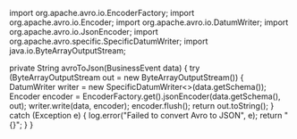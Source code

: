 import org.apache.avro.io.EncoderFactory;
import org.apache.avro.io.Encoder;
import org.apache.avro.io.DatumWriter;
import org.apache.avro.io.JsonEncoder;
import org.apache.avro.specific.SpecificDatumWriter;
import java.io.ByteArrayOutputStream;

private String avroToJson(BusinessEvent data) {
    try (ByteArrayOutputStream out = new ByteArrayOutputStream()) {
        DatumWriter<BusinessEvent> writer = new SpecificDatumWriter<>(data.getSchema());
        Encoder encoder = EncoderFactory.get().jsonEncoder(data.getSchema(), out);
        writer.write(data, encoder);
        encoder.flush();
        return out.toString();
    } catch (Exception e) {
        log.error("Failed to convert Avro to JSON", e);
        return "{}";
    }
}
